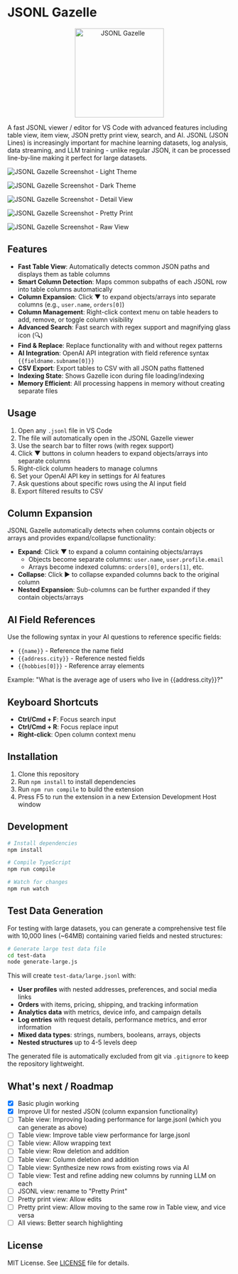 # JSONL Gazelle

<div align="center">
  <img src="jsonl-gazelle.png" alt="JSONL Gazelle" width="200">
</div>

A fast JSONL viewer / editor for VS Code with advanced features including table view, item view, JSON pretty print view, search, and AI. JSONL (JSON Lines) is increasingly important for machine learning datasets, log analysis, data streaming, and LLM training - unlike regular JSON, it can be processed line-by-line making it perfect for large datasets.

![JSONL Gazelle Screenshot - Light Theme](jsonl-gazelle-screenshot.jpg)

![JSONL Gazelle Screenshot - Dark Theme](jsonl-gazelle-screenshot2.jpg)

![JSONL Gazelle Screenshot - Detail View](jsonl-gazelle-screenshot3.jpg)

![JSONL Gazelle Screenshot - Pretty Print](jsonl-gazelle-screenshot4.jpg)

![JSONL Gazelle Screenshot - Raw View](jsonl-gazelle-screenshot5.jpg)

## Features

- **Fast Table View**: Automatically detects common JSON paths and displays them as table columns
- **Smart Column Detection**: Maps common subpaths of each JSONL row into table columns automatically
- **Column Expansion**: Click ▼ to expand objects/arrays into separate columns (e.g., `user.name`, `orders[0]`)
- **Column Management**: Right-click context menu on table headers to add, remove, or toggle column visibility
- **Advanced Search**: Fast search with regex support and magnifying glass icon (🔍)
- **Find & Replace**: Replace functionality with and without regex patterns
- **AI Integration**: OpenAI API integration with field reference syntax `{{fieldname.subname[0]}}`
- **CSV Export**: Export tables to CSV with all JSON paths flattened
- **Indexing State**: Shows Gazelle icon during file loading/indexing
- **Memory Efficient**: All processing happens in memory without creating separate files

## Usage

1. Open any `.jsonl` file in VS Code
2. The file will automatically open in the JSONL Gazelle viewer
3. Use the search bar to filter rows (with regex support)
4. Click ▼ buttons in column headers to expand objects/arrays into separate columns
5. Right-click column headers to manage columns
6. Set your OpenAI API key in settings for AI features
7. Ask questions about specific rows using the AI input field
8. Export filtered results to CSV

## Column Expansion

JSONL Gazelle automatically detects when columns contain objects or arrays and provides expand/collapse functionality:

- **Expand**: Click ▼ to expand a column containing objects/arrays
  - Objects become separate columns: `user.name`, `user.profile.email`
  - Arrays become indexed columns: `orders[0]`, `orders[1]`, etc.
- **Collapse**: Click ▶ to collapse expanded columns back to the original column
- **Nested Expansion**: Sub-columns can be further expanded if they contain objects/arrays

## AI Field References

Use the following syntax in your AI questions to reference specific fields:

- `{{name}}` - Reference the name field
- `{{address.city}}` - Reference nested fields
- `{{hobbies[0]}}` - Reference array elements

Example: "What is the average age of users who live in {{address.city}}?"

## Keyboard Shortcuts

- **Ctrl/Cmd + F**: Focus search input
- **Ctrl/Cmd + R**: Focus replace input
- **Right-click**: Open column context menu

## Installation

1. Clone this repository
2. Run `npm install` to install dependencies
3. Run `npm run compile` to build the extension
4. Press F5 to run the extension in a new Extension Development Host window

## Development

```bash
# Install dependencies
npm install

# Compile TypeScript
npm run compile

# Watch for changes
npm run watch
```

## Test Data Generation

For testing with large datasets, you can generate a comprehensive test file with 10,000 lines (~64MB) containing varied fields and nested structures:

```bash
# Generate large test data file
cd test-data
node generate-large.js
```

This will create `test-data/large.jsonl` with:
- **User profiles** with nested addresses, preferences, and social media links
- **Orders** with items, pricing, shipping, and tracking information  
- **Analytics data** with metrics, device info, and campaign details
- **Log entries** with request details, performance metrics, and error information
- **Mixed data types**: strings, numbers, booleans, arrays, objects
- **Nested structures** up to 4-5 levels deep

The generated file is automatically excluded from git via `.gitignore` to keep the repository lightweight.

## What's next / Roadmap

- [X] Basic plugin working
- [X] Improve UI for nested JSON (column expansion functionality)
- [ ] Table view: Improving loading performance for large.jsonl (which you can generate as above)
- [ ] Table view: Improve table view performance for large.jsonl
- [ ] Table view: Allow wrapping text
- [ ] Table view: Row deletion and addition
- [ ] Table view: Column deletion and addition
- [ ] Table view: Synthesize new rows from existing rows via AI
- [ ] Table view: Test and refine adding new columns by running LLM on each
- [ ] JSONL view: rename to "Pretty Print"
- [ ] Pretty print view: Allow edits
- [ ] Pretty print view: Allow moving to the same row in Table view, and vice versa
- [ ] All views: Better search highlighting

## License

MIT License. See [LICENSE](LICENSE) file for details.
